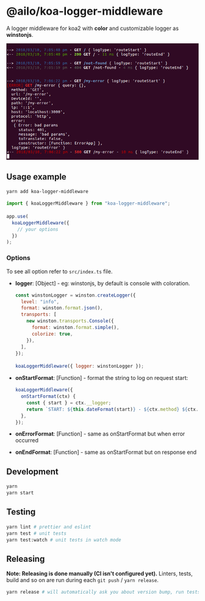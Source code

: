 # @ailo/koa-logger-middleware

A logger middleware for koa2 with **color** and customizable logger as **winstonjs**.

<img src="log.png" alt="Koa logger middleware"/>

## Usage example

```sh
yarn add koa-logger-middleware
```

```ts
import { koaLoggerMiddleware } from "koa-logger-middleware";

app.use(
  koaLoggerMiddleware({
    // your options
  })
);
```

### Options

To see all option refer to `src/index.ts` file.

- **logger**: [Object] - eg: winstonjs, by default is console with coloration.

  ```js
  const winstonLogger = winston.createLogger({
    level: "info",
    format: winston.format.json(),
    transports: [
      new winston.transports.Console({
        format: winston.format.simple(),
        colorize: true,
      }),
    ],
  });

  koaLoggerMiddleware({ logger: winstonLogger });
  ```

- **onStartFormat**: [Function] - format the string to log on request start:
  ```js
  koaLoggerMiddleware({
    onStartFormat(ctx) {
      const { start } = ctx.__logger;
      return `START: ${this.dateFormat(start)} - ${ctx.method} ${ctx.url}`;
    },
  });
  ```
- **onErrorFormat**: [Function] - same as onStartFormat but when error occurred
- **onEndFormat**: [Function] - same as onStartFormat but on response end

## Development

```sh
yarn
yarn start
```

## Testing

```sh
yarn lint # prettier and eslint
yarn test # unit tests
yarn test:watch # unit tests in watch mode
```

## Releasing

**Note: Releasing is done manually (CI isn't configured yet).** Linters, tests, build and so on are run during each `git push` / `yarn release`.

```sh
yarn release # will automatically ask you about version bump, run tests and build, and push new version to git & npm
```
